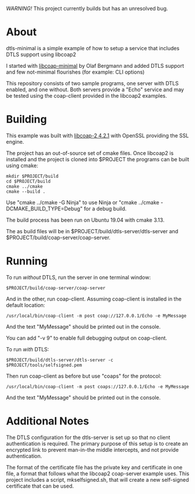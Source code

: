*WARNING!* This project currently builds but has an unresolved bug.

# About

dtls-minimal is a simple example of how to setup a service that
includes DTLS support using libcoap2

I started with [libcoap-minimal](https://github.com/obgm/libcoap-minimal)
by Olaf Bergmann and added DTLS support and few not-minimal flourishes
(for example: CLI options)

This repository consists of two sample programs, one server with
DTLS enabled, and one without. Both servers provide a "Echo" service
and may be tested using the coap-client provided in the libcoap2
examples.

# Building

This example was built with [libcoap-2 4.2.1](https://github.com/obgm/libcoap)
with OpenSSL providing the SSL engine.

The project has an out-of-source set of cmake files. Once libcoap2
is installed and the project is cloned into $PROJECT the programs
can be built using cmake:

    mkdir $PROJECT/build
    cd $PROJECT/build
    cmake ../cmake
    cmake --build .

Use "cmake ../cmake -G Ninja" to use Ninja or "cmake ../cmake -DCMAKE_BUILD_TYPE=Debug"
for a debug build.

The build process has been run on Ubuntu 19.04 with cmake 3.13.

The as build files will be in $PROJECT/build/dtls-server/dtls-server
and $PROJECT/build/coap-server/coap-server.

# Running

To run *without* DTLS, run the server in one terminal window:

    $PROJECT/build/coap-server/coap-server

And in the other, run coap-client. Assuming coap-client is installed
in the default location:

    /usr/local/bin/coap-client -m post coap://127.0.0.1/Echo -e MyMessage

And the text "MyMessage" should be printed out in the console.

You can add "-v 9" to enable full debugging output on coap-client.

To run *with* DTLS:

    $PROJECT/build/dtls-server/dtls-server -c $PROJECT/tools/selfsigned.pem

Then run coap-client as before but use "coaps" for the protocol:

    /usr/local/bin/coap-client -m post coaps://127.0.0.1/Echo -e MyMessage

And the text "MyMessage" should be printed out in the console.

# Additional Notes

The DTLS configuration for the dtls-server is set up so that no
client authentication is required. The primary purpose of this setup
is to create an encrypted link to prevent man-in-the middle intercepts,
and not provide authentication.

The format of the certificate file has the private key and certificate in
one file, a format that follows what the libcoap2 coap-server example
uses. This project includes a script, mkselfsigned.sh, that will
create a new self-signed certificate that can be used.
